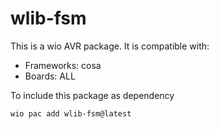 # wlib-fsm

This is a wio AVR package. It is compatible with:
* Frameworks: cosa
* Boards: ALL

To include this package as dependency
```bash
wio pac add wlib-fsm@latest
```
